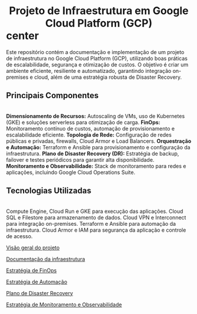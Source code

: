 <h1><center>Projeto de Infraestrutura em Google Cloud Platform (GCP)</center>center</h1>

Este repositório contém a documentação e implementação de um projeto de infraestrutura no Google Cloud Platform (GCP), utilizando boas práticas de escalabilidade, segurança e otimização de custos. O objetivo é criar um ambiente eficiente, resiliente e automatizado, garantindo integração on-premises e cloud, além de uma estratégia robusta de Disaster Recovery.

<h2>Principais Componentes</h2><br/>
<b>Dimensionamento de Recursos:</b> Autoscaling de VMs, uso de Kubernetes (GKE) e soluções serverless para otimização de carga.
<b>FinOps:</b> Monitoramento contínuo de custos, automação de provisionamento e escalabilidade eficiente.
<b>Topologia de Rede:</b> Configuração de redes públicas e privadas, firewalls, Cloud Armor e Load Balancers.
<b>Orquestração e Automação:</b> Terraform e Ansible para provisionamento e configuração da infraestrutura.
<b>Plano de Disaster Recovery (DR):</b> Estratégia de backup, failover e testes periódicos para garantir alta disponibilidade.
<b>Monitoramento e Observabilidade:</b> Stack de monitoramento para redes e aplicações, incluindo Google Cloud Operations Suite.<br/>

<h2>Tecnologias Utilizadas</h2><br/>
Compute Engine, Cloud Run e GKE para execução das aplicações.
Cloud SQL e Filestore para armazenamento de dados.
Cloud VPN e Interconnect para integração on-premises.
Terraform e Ansible para automação da infraestrutura.
Cloud Armor e IAM para segurança da aplicação e controle de acesso.


[Visão geral do projeto](README.md)

[Documentação da infraestrutura](infra.md)

[Estratégia de FinOps](finops.md)

[Estratégia de Automação](automation.md)

[Plano de Disaster Recovery](disaster_recovery.md)

[Estratégia de Monitoramento e Observabilidade](monitoring.md)

